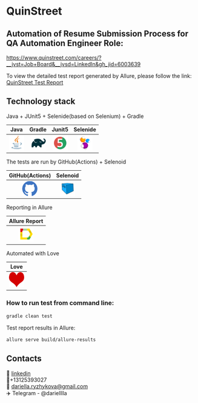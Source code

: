 # QuinStreet


## Automation of Resume Submission Process for QA Automation Engineer Role: 
https://www.quinstreet.com/careers/?__jvst=Job+Board&__jvsd=LinkedIn&gh_jid=6003639

To view the detailed test report generated by Allure, please follow the link: <a target="_blank" href="https://dariellaryzhykova.github.io/quinstreet/">QuinStreet Test Report</a><br/>

## Technology stack

Java + JUnit5 + Selenide(based on Selenium) + Gradle

| Java | Gradle | Junit5 | Selenide |
|:----:|:------:|:------:|:--------:|
| <img src="images/JAVA.svg" width="40" height="40"> | <img src="images/Gradle.svg" width="40" height="40"> | <img src="images/Junit5.svg" width="40" height="40"> | <img src="images/Selenide.svg" width="40" height="40"> |

The tests are run by GitHub(Actions) + Selenoid

|                    GitHub(Actions)                     | Selenoid | 
|:------------------------------------------------------:|:-------------:|
| <img src="images/GitHub 2.svg" width="40" height="40"> | <img src="images/Selenoid.svg" width="40" height="40"> | 


Reporting in Allure

| Allure Report |
|:---------:|
| <img src="images/Allure Report.svg" width="40" height="40"> | <img src="images/Telegram.svg" width="40" height="40"> |

Automated with Love

| Love |
|:---------:|
| <img src="images/heart.png" width="40" height="40"> |

### How to run test from command line:
```bash
gradle clean test
```
Test report results in Allure:
```bash
allure serve build/allure-results
```

## Contacts
🔗 <a target="_blank" href="https://www.linkedin.com/in/dariella-ryzhykova-3794b3139/">linkedin</a><br/>
📱+13125393027 <br/>
📧 dariella.ryzhykova@gmail.com <br/>
✈️ Telegram - @darielllla <br/>
